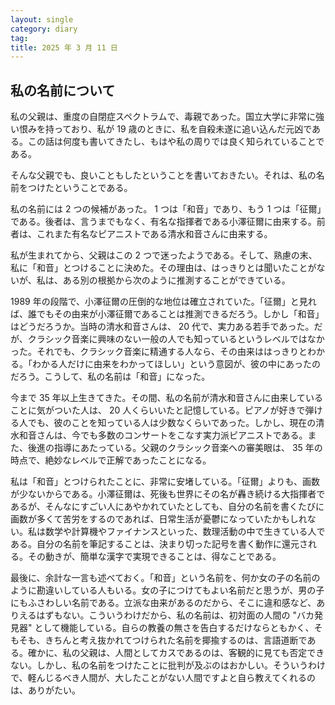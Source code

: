 ```yaml
---
layout: single
category: diary
tag:
title: 2025 年 3 月 11 日
---
```


## 私の名前について

私の父親は、重度の自閉症スペクトラムで、毒親であった。国立大学に非常に強い恨みを持っており、私が 19 歳のときに、私を自殺未遂に追い込んだ元凶である。この話は何度も書いてきたし、もはや私の周りでは良く知られていることである。

そんな父親でも、良いこともしたということを書いておきたい。それは、私の名前をつけたということである。

私の名前には 2 つの候補があった。 1 つは「和音」であり、もう 1 つは「征爾」である。後者は、言うまでもなく、有名な指揮者である小澤征爾に由来する。前者は、これまた有名なピアニストである清水和音さんに由来する。

私が生まれてから、父親はこの 2 つで迷ったようである。そして、熟慮の末、私に「和音」とつけることに決めた。その理由は、はっきりとは聞いたことがないが、私は、ある別の根拠から次のように推測することができている。

1989 年の段階で、小澤征爾の圧倒的な地位は確立されていた。「征爾」と見れば、誰でもその由来が小澤征爾であることは推測できるだろう。しかし「和音」はどうだろうか。当時の清水和音さんは、 20 代で、実力ある若手であった。だが、クラシック音楽に興味のない一般の人でも知っているというレベルではなかった。それでも、クラシック音楽に精通する人なら、その由来ははっきりとわかる。「わかる人だけに由来をわかってほしい」という意図が、彼の中にあったのだろう。こうして、私の名前は「和音」になった。

今まで 35 年以上生きてきた。その間、私の名前が清水和音さんに由来していることに気がついた人は、 20 人くらいいたと記憶している。ピアノが好きで弾ける人でも、彼のことを知っている人は少数なくらいであった。しかし、現在の清水和音さんは、今でも多数のコンサートをこなす実力派ピアニストである。また、後進の指導にあたっている。父親のクラシック音楽への審美眼は、 35 年の時点で、絶妙なレベルで正解であったことになる。

私は「和音」とつけられたことに、非常に安堵している。「征爾」よりも、画数が少ないからである。小澤征爾は、死後も世界にその名が轟き続ける大指揮者であるが、そんなにすごい人にあやかれていたとしても、自分の名前を書くたびに画数が多くて苦労をするのであれば、日常生活が憂鬱になっていたかもしれない。私は数学や計算機やファイナンスといった、数理活動の中で生きている人である。自分の名前を筆記することは、決まり切った記号を書く動作に還元される。その動きが、簡単な漢字で実現できることは、得なことである。

最後に、余計な一言も述べておく。「和音」という名前を、何か女の子の名前のように勘違いしている人もいる。女の子につけてもよい名前だと思うが、男の子にもふさわしい名前である。立派な由来があるのだから、そこに違和感など、ありえるはずもない。こういうわけだから、私の名前は、初対面の人間の "バカ発見器" として機能している。自らの教養の無さを告白するだけならともかく、そもそも、きちんと考え抜かれてつけられた名前を揶揄するのは、言語道断である。確かに、私の父親は、人間としてカスであるのは、客観的に見ても否定できない。しかし、私の名前をつけたことに批判が及ぶのはおかしい。そういうわけで、軽んじるべき人間が、大したことがない人間ですよと自ら教えてくれるのは、ありがたい。
